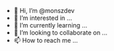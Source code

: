 - 👋 Hi, I’m @monszdev
- 👀 I’m interested in ...
- 🌱 I’m currently learning ...
- 💞️ I’m looking to collaborate on ...
- 📫 How to reach me ...

<!---
monszdev/monszdev is a ✨ special ✨ repository because its `README.md` (this file) appears on your GitHub profile.
You can click the Preview link to take a look at your changes.
--->
